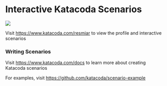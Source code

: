 # Interactive Katacoda Scenarios

[![](http://shields.katacoda.com/katacoda/resmiar/count.svg)](https://www.katacoda.com/resmiar "Get your profile on Katacoda.com")

Visit https://www.katacoda.com/resmiar to view the profile and interactive scenarios

### Writing Scenarios
Visit https://www.katacoda.com/docs to learn more about creating Katacoda scenarios

For examples, visit https://github.com/katacoda/scenario-example
